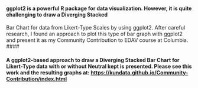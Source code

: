 #### ggplot2 is a powerful R package for data visualization. However, it is quite challenging to draw a Diverging Stacked
Bar Chart for data from Likert-Type Scales by using ggplot2. After careful research, I found an approach to plot this
type of bar graph with ggplot2 and present it as my Community Contribution to EDAV course at Columbia. ####

#### A ggplot2-based approach to draw a Diverging Stacked Bar Chart for Likert-Type data with or without Neutral kept is presented. Please see this work and the resulting graphs at: https://kundata.github.io/Community-Contribution/index.html ####
